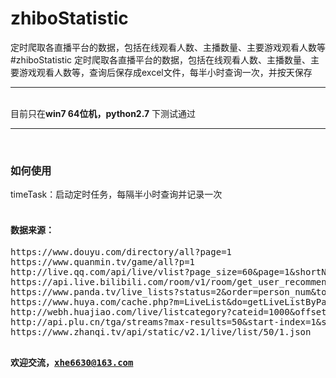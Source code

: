 # zhiboStatistic
定时爬取各直播平台的数据，包括在线观看人数、主播数量、主要游戏观看人数等
#zhiboStatistic
定时爬取各直播平台的数据，包括在线观看人数、主播数量、主要游戏观看人数等，查询后保存成excel文件，每半小时查询一次，并按天保存<br>
<hr /><br>
目前只在<strong>win7 64位机，python2.7</strong> 下测试通过<br>

<hr /><br>
<h3>如何使用</h3>
timeTask：启动定时任务，每隔半小时查询并记录一次<br><br>
<h4>数据来源：</h4>
<pre>
https://www.douyu.com/directory/all?page=1
https://www.quanmin.tv/game/all?p=1
http://live.qq.com/api/live/vlist?page_size=60&page=1&shortName=0
https://api.live.bilibili.com/room/v1/room/get_user_recommend?page=1
https://www.panda.tv/live_lists?status=2&order=person_num&token=&pageno=1&pagenum=120
https://www.huya.com/cache.php?m=LiveList&do=getLiveListByPage&tagAll=0&page=1
http://webh.huajiao.com/live/listcategory?cateid=1000&offset=1&nums=40&fmt=jsonp
http://api.plu.cn/tga/streams?max-results=50&start-index=1&sort-by=views&filter=0&game=0
https://www.zhanqi.tv/api/static/v2.1/live/list/50/1.json

<strong>欢迎交流，xhe6630@163.com</strong>
